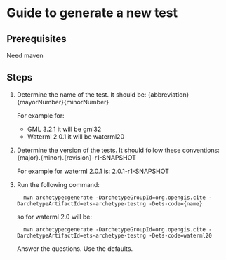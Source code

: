 Guide to generate a new test
==============================

Prerequisites
---------------
Need maven 


Steps
--------

1. Determine the name of the test.
   It should be: {abbreviation}{mayorNumber}{minorNumber}

   For example for:
      - GML 3.2.1 it will be gml32   
      - Waterml 2.0.1 it will be waterml20
      
1. Determine the version of the tests. It should follow these conventions:  {major}.{minor}.{revision}-r1-SNAPSHOT

   For example for waterml 2.0.1 is: 2.0.1-r1-SNAPSHOT

1. Run the following command:
 
         mvn archetype:generate -DarchetypeGroupId=org.opengis.cite -DarchetypeArtifactId=ets-archetype-testng -Dets-code={name}
   
   so for waterml 2.0 will be:
   
         mvn archetype:generate -DarchetypeGroupId=org.opengis.cite -DarchetypeArtifactId=ets-archetype-testng -Dets-code=waterml20

   Answer the questions. Use the defaults.

